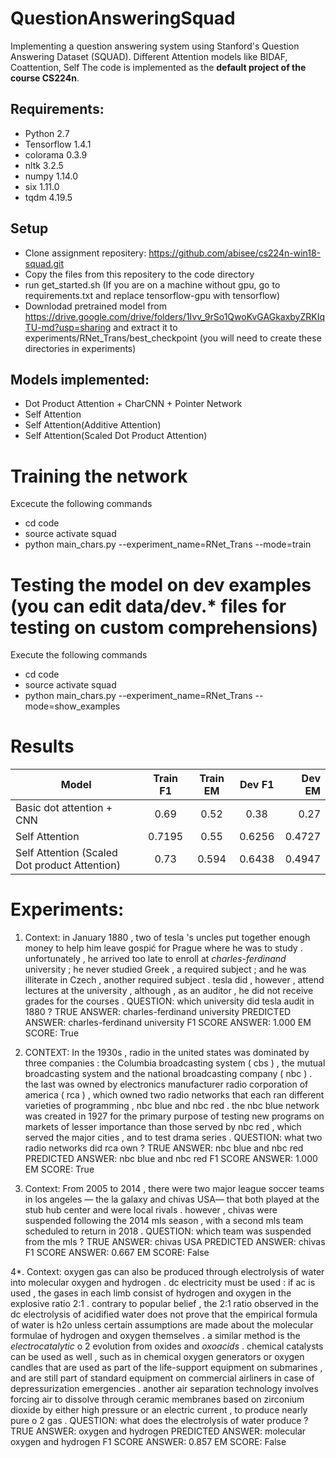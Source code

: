 # QuestionAnsweringSquad
Implementing a question answering system using Stanford's Question Answering Dataset (SQUAD). Different Attention models like BIDAF, Coattention, Self The code is implemented as the **default project of the course CS224n**.

## Requirements:
- Python 2.7
- Tensorflow 1.4.1
- colorama 0.3.9
- nltk 3.2.5
- numpy 1.14.0
- six 1.11.0
- tqdm 4.19.5

## Setup
- Clone assignment repositery: https://github.com/abisee/cs224n-win18-squad.git
- Copy the files from this repositery to the code directory
- run get_started.sh (If you are on a machine without gpu, go to requirements.txt and replace tensorflow-gpu with tensorflow)
- Downlodad pretrained model from https://drive.google.com/drive/folders/1Ivv_9rSo1QwoKvGAGkaxbyZRKIqTU-md?usp=sharing and       extract it to experiments/RNet_Trans/best_checkpoint (you will need to create these directories in experiments)

## Models implemented:
- Dot Product Attention + CharCNN + Pointer Network
- Self Attention
- Self Attention(Additive Attention)
- Self Attention(Scaled Dot Product Attention)

# Training the network
Excecute the following commands
- cd code
- source activate squad
- python main_chars.py --experiment_name=RNet_Trans --mode=train

# Testing the model on dev examples (you can edit data/dev.* files for testing on custom comprehensions)
Execute the following commands
- cd code
- source activate squad
- python main_chars.py --experiment_name=RNet_Trans --mode=show_examples

# Results

| Model | Train F1 | Train EM | Dev F1 | Dev EM|
| ----- |:--------:|:--------:|:------:|------:|
| Basic dot attention + CNN | 0.69 | 0.52 | 0.38 | 0.27|
| Self Attention  | 0.7195| 0.55 | 0.6256 | 0.4727|
| Self Attention (Scaled Dot product Attention) | 0.73 | 0.594 | 0.6438 | 0.4947|

# Experiments:
1. Context: in January 1880 , two of tesla 's uncles put together enough money to help him leave gospić for Prague where he was to study . unfortunately , he arrived too late to enroll at _charles-ferdinand_ university ; he never studied Greek , a required subject ; and he was illiterate in Czech , another required subject . tesla did , however , attend lectures at the university , although , as an auditor , he did not receive grades for the courses .
 QUESTION: which university did tesla audit in 1880 ?
TRUE ANSWER: charles-ferdinand university
 PREDICTED ANSWER: charles-ferdinand university
 F1 SCORE ANSWER: 1.000
 EM SCORE: True
 
 2. CONTEXT: In the 1930s , radio in the united states was dominated by three companies : the Columbia broadcasting system ( cbs ) , the mutual broadcasting system and the national broadcasting company ( nbc ) . the last was owned by electronics manufacturer radio corporation of america ( rca ) , which owned two radio networks that each ran different varieties of programming , nbc blue and nbc red . the nbc blue network was created in 1927 for the primary purpose of testing new programs on markets of lesser importance than those served by nbc red , which served the major cities , and to test drama series . 
QUESTION: what two radio networks did rca own ? 
TRUE ANSWER: nbc blue and nbc red 
PREDICTED ANSWER: nbc blue and nbc red
 F1 SCORE ANSWER: 1.000 
EM SCORE: True

3. Context: From 2005 to 2014 , there were two major league soccer teams in los angeles — the la galaxy and chivas USA— that both played at the stub hub center and were local rivals . however , chivas were suspended following the 2014 mls season , with a second mls team scheduled to return in 2018 . 
QUESTION: which team was suspended from the mls ?
 TRUE ANSWER: chivas USA 
PREDICTED ANSWER: chivas
 F1 SCORE ANSWER: 0.667 
EM SCORE: False

4*. Context: oxygen gas can also be produced through electrolysis of water into molecular oxygen and hydrogen . dc electricity must be used : if ac is used , the gases in each limb consist of hydrogen and oxygen in the explosive ratio 2:1 . contrary to popular belief , the 2:1 ratio observed in the dc electrolysis of acidified water does not prove that the empirical formula of water is h2o unless certain assumptions are made about the molecular formulae of hydrogen and oxygen themselves . a similar method is the _electrocatalytic_ o 2 evolution from oxides and _oxoacids_ . chemical catalysts can be used as well , such as in chemical oxygen generators or oxygen candles that are used as part of the life-support equipment on submarines , and are still part of standard equipment on commercial airliners in case of depressurization emergencies . another air separation technology involves forcing air to dissolve through ceramic membranes based on zirconium dioxide by either high pressure or an electric current , to produce nearly pure o 2 gas .
 QUESTION: what does the electrolysis of water produce ? TRUE ANSWER: oxygen and hydrogen 
PREDICTED ANSWER: molecular oxygen and hydrogen
 F1 SCORE ANSWER: 0.857
 EM SCORE: False



